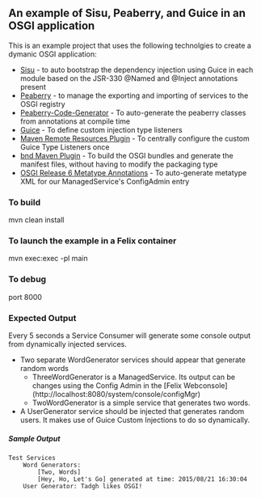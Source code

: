## An example of Sisu, Peaberry, and Guice in an OSGI application
This is an example project that uses the following technolgies to create a dymanic OSGI application:
* [Sisu](https://www.eclipse.org/sisu/) - to auto bootstrap the dependency injection using Guice in each module based on the JSR-330 @Named and @Inject annotations present
* [Peaberry](https://github.com/ops4j/peaberry) - to manage the exporting and importing of services to the OSGI registry
* [Peaberry-Code-Generator](https://github.com/elasticpath/peaberry-code-generator) - To auto-generate the peaberry classes from annotations at compile time
* [Guice](https://github.com/google/guice) - To define custom injection type listeners
* [Maven Remote Resources Plugin](http://maven.apache.org/plugins/maven-remote-resources-plugin/) - To centrally configure the custom Guice Type
 Listeners once
* [bnd Maven Plugin](http://njbartlett.name/2015/03/27/announcing-bnd-maven-plugin.html) - To build the OSGI bundles and generate the manifest
files, without having to modify the packaging type
* [OSGI Release 6 Metatype Annotations](https://osgi.org/download/osgi.cmpn-6.0.0-pfd.pdf) - To auto-generate metatype XML for our
ManagedService's ConfigAdmin entry

### To build
mvn clean install

### To launch the example in a Felix container
mvn exec:exec -pl main

### To debug
port 8000

### Expected Output
Every 5 seconds a Service Consumer will generate some console output from dynamically injected services.
* Two separate WordGenerator services should appear that generate random words
  * ThreeWordGenerator is a ManagedService. Its output can be changes using the Config Admin in the [Felix Webconsole]
  (http://localhost:8080/system/console/configMgr)
  * TwoWordGenerator is a simple service that generates two words.
* A UserGenerator service should be injected that generates random users. It makes use of Guice Custom Injections to do so dynamically.

##### Sample Output
````
Test Services
    Word Generators:
        [Two, Words]
        [Hey, Ho, Let's Go] generated at time: 2015/08/21 16:30:04
    User Generator: Tadgh likes OSGI!
````



